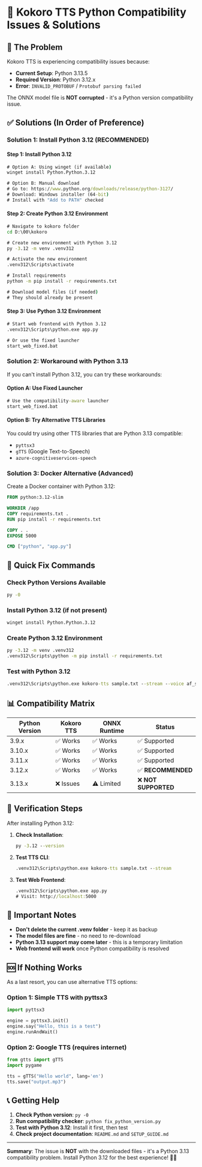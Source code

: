 # 🐍 Kokoro TTS Python Compatibility Issues & Solutions

## 🚨 **The Problem**

Kokoro TTS is experiencing compatibility issues because:

- **Current Setup**: Python 3.13.5
- **Required Version**: Python 3.12.x
- **Error**: `INVALID_PROTOBUF` / `Protobuf parsing failed`

The ONNX model file is **NOT corrupted** - it's a Python version compatibility issue.

## ✅ **Solutions (In Order of Preference)**

### **Solution 1: Install Python 3.12 (RECOMMENDED)**

#### Step 1: Install Python 3.12

```cmd
# Option A: Using winget (if available)
winget install Python.Python.3.12

# Option B: Manual download
# Go to: https://www.python.org/downloads/release/python-3127/
# Download: Windows installer (64-bit)
# Install with "Add to PATH" checked
```

#### Step 2: Create Python 3.12 Environment

```cmd
# Navigate to kokoro folder
cd D:\00\kokoro

# Create new environment with Python 3.12
py -3.12 -m venv .venv312

# Activate the new environment
.venv312\Scripts\activate

# Install requirements
python -m pip install -r requirements.txt

# Download model files (if needed)
# They should already be present
```

#### Step 3: Use Python 3.12 Environment

```cmd
# Start web frontend with Python 3.12
.venv312\Scripts\python.exe app.py

# Or use the fixed launcher
start_web_fixed.bat
```

### **Solution 2: Workaround with Python 3.13**

If you can't install Python 3.12, you can try these workarounds:

#### Option A: Use Fixed Launcher

```cmd
# Use the compatibility-aware launcher
start_web_fixed.bat
```

#### Option B: Try Alternative TTS Libraries

You could try using other TTS libraries that are Python 3.13 compatible:

- `pyttsx3`
- `gTTS` (Google Text-to-Speech)
- `azure-cognitiveservices-speech`

### **Solution 3: Docker Alternative (Advanced)**

Create a Docker container with Python 3.12:

```dockerfile
FROM python:3.12-slim

WORKDIR /app
COPY requirements.txt .
RUN pip install -r requirements.txt

COPY . .
EXPOSE 5000

CMD ["python", "app.py"]
```

## 🔧 **Quick Fix Commands**

### Check Python Versions Available

```cmd
py -0
```

### Install Python 3.12 (if not present)

```cmd
winget install Python.Python.3.12
```

### Create Python 3.12 Environment

```cmd
py -3.12 -m venv .venv312
.venv312\Scripts\python -m pip install -r requirements.txt
```

### Test with Python 3.12

```cmd
.venv312\Scripts\python.exe kokoro-tts sample.txt --stream --voice af_sarah
```

## 📊 **Compatibility Matrix**

| Python Version | Kokoro TTS | ONNX Runtime | Status               |
| -------------- | ---------- | ------------ | -------------------- |
| 3.9.x          | ✅ Works   | ✅ Works     | ✅ Supported         |
| 3.10.x         | ✅ Works   | ✅ Works     | ✅ Supported         |
| 3.11.x         | ✅ Works   | ✅ Works     | ✅ Supported         |
| 3.12.x         | ✅ Works   | ✅ Works     | ✅ **RECOMMENDED**   |
| 3.13.x         | ❌ Issues  | ⚠️ Limited   | ❌ **NOT SUPPORTED** |

## 🎯 **Verification Steps**

After installing Python 3.12:

1. **Check Installation**:

   ```cmd
   py -3.12 --version
   ```

2. **Test TTS CLI**:

   ```cmd
   .venv312\Scripts\python.exe kokoro-tts sample.txt --stream
   ```

3. **Test Web Frontend**:
   ```cmd
   .venv312\Scripts\python.exe app.py
   # Visit: http://localhost:5000
   ```

## 🚨 **Important Notes**

- **Don't delete the current .venv folder** - keep it as backup
- **The model files are fine** - no need to re-download
- **Python 3.13 support may come later** - this is a temporary limitation
- **Web frontend will work** once Python compatibility is resolved

## 🆘 **If Nothing Works**

As a last resort, you can use alternative TTS options:

### Option 1: Simple TTS with pyttsx3

```python
import pyttsx3

engine = pyttsx3.init()
engine.say("Hello, this is a test")
engine.runAndWait()
```

### Option 2: Google TTS (requires internet)

```python
from gtts import gTTS
import pygame

tts = gTTS("Hello world", lang='en')
tts.save("output.mp3")
```

## 📞 **Getting Help**

1. **Check Python version**: `py -0`
2. **Run compatibility checker**: `python fix_python_version.py`
3. **Test with Python 3.12**: Install it first, then test
4. **Check project documentation**: `README.md` and `SETUP_GUIDE.md`

---

**Summary**: The issue is **NOT** with the downloaded files - it's a Python 3.13 compatibility problem. Install Python 3.12 for the best experience! 🐍✅
